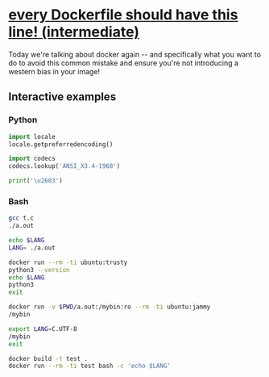 # [every Dockerfile should have this line! (intermediate)](https://youtu.be/kL0q-7alfQA)

Today we're talking about docker again -- and specifically what you want to do to avoid this common mistake and ensure you're not introducing a western bias in your image!

## Interactive examples

### Python

```python
import locale
locale.getpreferredencoding()

import codecs
codecs.lookup('ANSI_X3.4-1968')

print('\u2603')
```

### Bash

```bash
gcc t.c
./a.out

echo $LANG
LANG= ./a.out

docker run --rm -ti ubuntu:trusty
python3 --version
echo $LANG
python3
exit

docker run -v $PWD/a.out:/mybin:ro --rm -ti ubuntu:jammy
/mybin

export LANG=C.UTF-8
/mybin
exit

docker build -t test .
docker run --rm -ti test bash -c 'echo $LANG'
```
